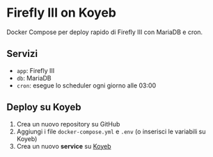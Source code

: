# Firefly III on Koyeb

Docker Compose per deploy rapido di Firefly III con MariaDB e cron.

## Servizi
- `app`: Firefly III
- `db`: MariaDB
- `cron`: esegue lo scheduler ogni giorno alle 03:00

## Deploy su Koyeb
1. Crea un nuovo repository su GitHub
2. Aggiungi i file `docker-compose.yml` e `.env` (o inserisci le variabili su Koyeb)
3. Crea un nuovo **service** su [Koyeb](https://app.koyeb.com)

